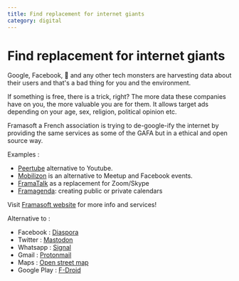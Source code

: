 ```yaml
---
title: Find replacement for internet giants
category: digital
---
```


# Find replacement for internet giants

Google, Facebook, 🍏 and any other tech monsters are harvesting data about their users and that's a bad thing for you and the environment.

If something is free, there is a trick, right? The more data these companies have on you, the more valuable you are for them. It allows target ads depending on your age, sex, religion, political opinion etc.

Framasoft a French association is trying to de-google-ify the internet by providing the same services as some of the GAFA but in a ethical and open source way.

Examples :

- [Peertube](https://joinpeertube.org/) alternative to Youtube.
- [Mobilizon](https://joinmobilizon.org/en/) is an alternative to Meetup and Facebook events.
- [FramaTalk](https://framatalk.org/accueil/en/) as a replacement for Zoom/Skype
- [Framagenda](https://framagenda.org): creating public or private calendars

Visit [Framasoft website](https://framasoft.org/en/) for more info and services!

Alternative to :

- Facebook : [Diaspora](https://diasporafoundation.org/)
- Twitter : [Mastodon](https://mastodon.social)
- Whatsapp : [Signal](https://signal.org)
- Gmail : [Protonmail](https://protonmail.com/)
- Maps : [Open street map](https://www.openstreetmap.org)
- Google Play : [F-Droid](https://www.f-droid.org/)
